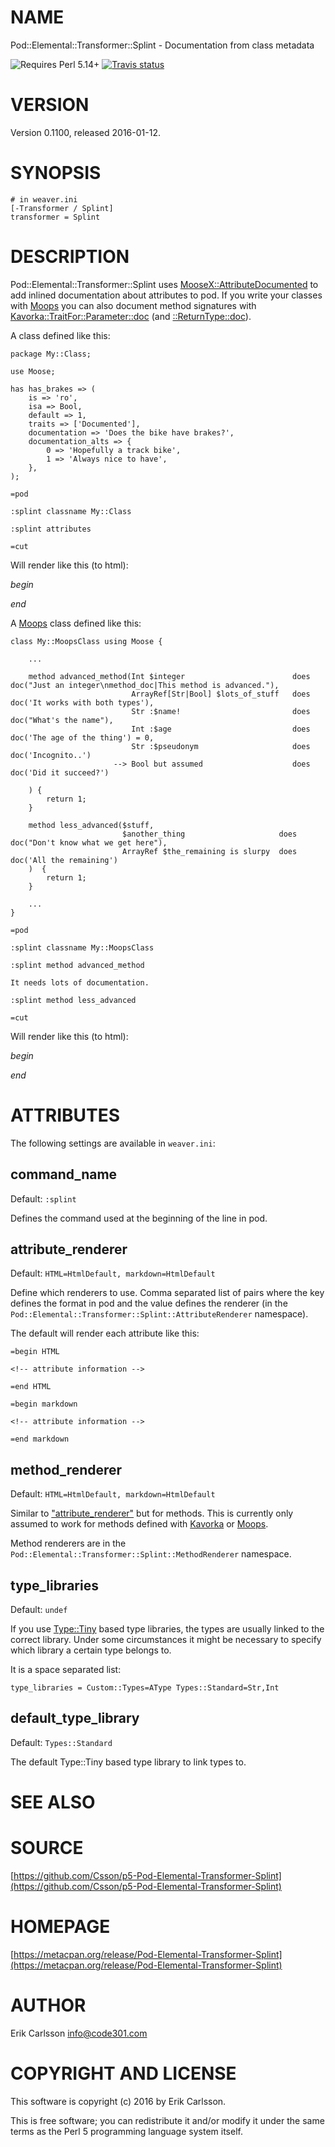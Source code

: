 # NAME

Pod::Elemental::Transformer::Splint - Documentation from class metadata

![Requires Perl 5.14+](https://img.shields.io/badge/perl-5.14+-brightgreen.svg) [![Travis status](https://api.travis-ci.org/Csson/p5-Pod-Elemental-Transformer-Splint.svg?branch=master)](https://travis-ci.org/Csson/p5-Pod-Elemental-Transformer-Splint)

# VERSION

Version 0.1100, released 2016-01-12.

# SYNOPSIS

    # in weaver.ini
    [-Transformer / Splint]
    transformer = Splint

# DESCRIPTION

Pod::Elemental::Transformer::Splint uses [MooseX::AttributeDocumented](https://metacpan.org/pod/MooseX::AttributeDocumented) to add inlined documentation about attributes to pod.
If you write your classes with [Moops](https://metacpan.org/pod/Moops) you can also document method signatures with [Kavorka::TraitFor::Parameter::doc](https://metacpan.org/pod/Kavorka::TraitFor::Parameter::doc) (and [::ReturnType::doc](https://metacpan.org/pod/Kavorka::TraitFor::ReturnType::doc)).

A class defined like this:

    package My::Class;

    use Moose;

    has has_brakes => (
        is => 'ro',
        isa => Bool,
        default => 1,
        traits => ['Documented'],
        documentation => 'Does the bike have brakes?',
        documentation_alts => {
            0 => 'Hopefully a track bike',
            1 => 'Always nice to have',
        },
    );

    =pod

    :splint classname My::Class

    :splint attributes

    =cut

Will render like this (to html):

_begin_

_end_

A [Moops](https://metacpan.org/pod/Moops) class defined like this:

    class My::MoopsClass using Moose {

        ...

        method advanced_method(Int $integer                        does doc("Just an integer\nmethod_doc|This method is advanced."),
                               ArrayRef[Str|Bool] $lots_of_stuff   does doc('It works with both types'),
                               Str :$name!                         does doc("What's the name"),
                               Int :$age                           does doc('The age of the thing') = 0,
                               Str :$pseudonym                     does doc('Incognito..')
                           --> Bool but assumed                    does doc('Did it succeed?')

        ) {
            return 1;
        }

        method less_advanced($stuff,
                             $another_thing                     does doc("Don't know what we get here"),
                             ArrayRef $the_remaining is slurpy  does doc('All the remaining')
        )  {
            return 1;
        }

        ...
    }

    =pod

    :splint classname My::MoopsClass

    :splint method advanced_method

    It needs lots of documentation.

    :splint method less_advanced

    =cut

Will render like this (to html):

_begin_

_end_

# ATTRIBUTES

The following settings are available in `weaver.ini`:

## command\_name

Default: `:splint`

Defines the command used at the beginning of the line in pod.

## attribute\_renderer

Default: `HTML=HtmlDefault, markdown=HtmlDefault`

Define which renderers to use. Comma separated list of pairs where the key defines the format in pod and the value defines the renderer (in the `Pod::Elemental::Transformer::Splint::AttributeRenderer` namespace).

The default will render each attribute like this:

    =begin HTML

    <!-- attribute information -->

    =end HTML

    =begin markdown

    <!-- attribute information -->

    =end markdown

## method\_renderer

Default: `HTML=HtmlDefault, markdown=HtmlDefault`

Similar to ["attribute\_renderer"](#attribute_renderer) but for methods. This is currently only assumed to work for methods defined with [Kavorka](https://metacpan.org/pod/Kavorka) or [Moops](https://metacpan.org/pod/Moops).

Method renderers are in the `Pod::Elemental::Transformer::Splint::MethodRenderer` namespace.

## type\_libraries

Default: `undef`

If you use [Type::Tiny](https://metacpan.org/pod/Type::Tiny) based type libraries, the types are usually linked to the correct library. Under some circumstances it might be necessary to specify which library a certain type
belongs to.

It is a space separated list:

    type_libraries = Custom::Types=AType Types::Standard=Str,Int

## default\_type\_library

Default: `Types::Standard`

The default Type::Tiny based type library to link types to.

# SEE ALSO

# SOURCE

[https://github.com/Csson/p5-Pod-Elemental-Transformer-Splint](https://github.com/Csson/p5-Pod-Elemental-Transformer-Splint)

# HOMEPAGE

[https://metacpan.org/release/Pod-Elemental-Transformer-Splint](https://metacpan.org/release/Pod-Elemental-Transformer-Splint)

# AUTHOR

Erik Carlsson <info@code301.com>

# COPYRIGHT AND LICENSE

This software is copyright (c) 2016 by Erik Carlsson.

This is free software; you can redistribute it and/or modify it under
the same terms as the Perl 5 programming language system itself.
